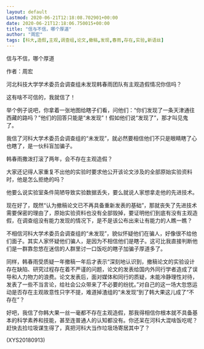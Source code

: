 ```yaml
---
layout: default
Lastmod: 2020-06-21T12:18:08.702901+00:00
date: 2020-06-21T12:18:06.750015+00:00
title: "信与不信，哪个厚道"
author: "周宏"
tags: [科大,造假,主观,调查组,论文,撤稿,发现,春雨,存在,实验,新语丝]
---
```


信与不信，哪个厚道

作者：周宏

河北科技大学学术委员会调查组未发现韩春雨团队有主观造假情况你信吗？

这有啥不可信的，我就信了！

举个例子说吧，你拿着一张地图给瞎子们看，问他们：“你们发现了一条天津通往西藏的路吗？”他们的回答只能是“未发现”！假如他们说“发现了”，那才叫见鬼了。

我信了河科大学术委员会调查组的“未发现”，就必然要相信他们不只是眼睛瞎了心也瞎了，是一伙科盲加骗子。

韩春雨撒泼打滚了两年，会不存在主观造假？

大家还记得人家重复不出他的实验时要求他公开该论文涉及的全部原始实验资料时，他是怎么拒绝的吗？

他要么说实验室条件简陋导致实验数据丢失，要么就说人家想拿走他的先进技术。

现在好了，既然“认为撤稿论文已不再具备重新发表的基础”，那就丧失了先进技术需要保密的理由了，原始实验资料也没有全部毁掉，要证明他们到底有没有主观造假，在调查组没有能力发现的情况下，是不是该公布出来让有能力的人瞧一瞧？

不相信河科大学术委员会调查组的“未发现”，貌似怀疑他们在骗人，好像很不给他们面子。其实人家怀疑他们骗人，是因为不相信他们是瞎子。这可比我直接判断他们是一群靠忽悠在迷信的人群里讨一口饭吃的瞎子加骗子厚道多了。

同样，韩春雨受质疑一年撤稿一年后才表示“深刻地认识到，撤稿论文的实验设计存在缺陷、研究过程存在着不严谨的问题，论文的发表给国内外同行学者造成了误导和人力物力的浪费。论文发表后，面对媒体和同行的质疑，未能冷静理性对待，发表了一些不当言论，给社会公众带来了不必要的纷扰。”对自己的这一场大忽悠运动是否存在主观故意性只字不提，难道掉渣组的“未发现”到了韩大果这儿成了“不存在”？

好吧，我信了你韩大果一丝一毫都不存在主观造假，那我得相信你根本就不具备基本的科学素养和技能，甚至连普通人的认知都没有。你还呆在河科大混啥饭吃呢？赶快去捡垃圾谋生得了，真把河科大当作垃圾场寄居其中了？

(XYS20180913)

